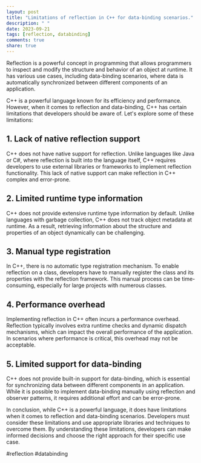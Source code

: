 ```yaml
---
layout: post
title: "Limitations of reflection in C++ for data-binding scenarios."
description: " "
date: 2023-09-21
tags: [reflection, databinding]
comments: true
share: true
---
```


Reflection is a powerful concept in programming that allows programmers to inspect and modify the structure and behavior of an object at runtime. It has various use cases, including data-binding scenarios, where data is automatically synchronized between different components of an application.

C++ is a powerful language known for its efficiency and performance. However, when it comes to reflection and data-binding, C++ has certain limitations that developers should be aware of. Let's explore some of these limitations:

## 1. Lack of native reflection support

C++ does not have native support for reflection. Unlike languages like Java or C#, where reflection is built into the language itself, C++ requires developers to use external libraries or frameworks to implement reflection functionality. This lack of native support can make reflection in C++ complex and error-prone.

## 2. Limited runtime type information

C++ does not provide extensive runtime type information by default. Unlike languages with garbage collection, C++ does not track object metadata at runtime. As a result, retrieving information about the structure and properties of an object dynamically can be challenging.

## 3. Manual type registration

In C++, there is no automatic type registration mechanism. To enable reflection on a class, developers have to manually register the class and its properties with the reflection framework. This manual process can be time-consuming, especially for large projects with numerous classes.

## 4. Performance overhead

Implementing reflection in C++ often incurs a performance overhead. Reflection typically involves extra runtime checks and dynamic dispatch mechanisms, which can impact the overall performance of the application. In scenarios where performance is critical, this overhead may not be acceptable.

## 5. Limited support for data-binding

C++ does not provide built-in support for data-binding, which is essential for synchronizing data between different components in an application. While it is possible to implement data-binding manually using reflection and observer patterns, it requires additional effort and can be error-prone.

In conclusion, while C++ is a powerful language, it does have limitations when it comes to reflection and data-binding scenarios. Developers must consider these limitations and use appropriate libraries and techniques to overcome them. By understanding these limitations, developers can make informed decisions and choose the right approach for their specific use case.

#reflection #databinding